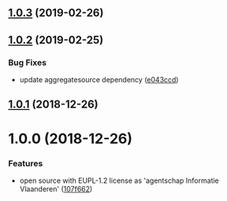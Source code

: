 ## [1.0.3](https://github.com/informatievlaanderen/crab/compare/v1.0.2...v1.0.3) (2019-02-26)

## [1.0.2](https://github.com/informatievlaanderen/crab/compare/v1.0.1...v1.0.2) (2019-02-25)


### Bug Fixes

* update aggregatesource dependency ([e043ccd](https://github.com/informatievlaanderen/crab/commit/e043ccd))

## [1.0.1](https://github.com/informatievlaanderen/crab/compare/v1.0.0...v1.0.1) (2018-12-26)

# 1.0.0 (2018-12-26)


### Features

* open source with EUPL-1.2 license as 'agentschap Informatie Vlaanderen' ([107f662](https://github.com/informatievlaanderen/crab/commit/107f662))
